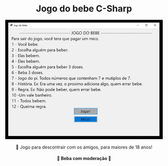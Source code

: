 <h1 align="center">Jogo do bebe C-Sharp</h1>

![Jogo do Bbebe](https://github.com/pedrobertani/JogoDoBebePC/blob/master/JogoDoBebePC/img/Jogo%20do%20Bebe.jpeg)

</h1>
<p align="center">🚀 Jogo para descontrair com os amigos, para maiores de 18 anos! </p>

<h4 align="center"> 
	🚧 Beba com moderação 🚧
</h4>
